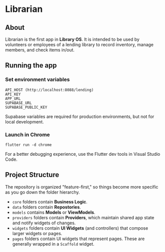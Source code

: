 # Librarian

## About

Librarian is the first app in **Library OS**. It is intended to be used by volunteers or employees of a lending library to record inventory, manage members, and check items in/out.

## Running the app

### Set environment variables

```
API_HOST (http://localhost:8088/lending)
API_KEY
APP_URL
SUPABASE_URL
SUPABASE_PUBLIC_KEY
```

Supabase variables are required for production environments, but not for local development.

### Launch in Chrome

```
flutter run -d chrome
```

For a better debugging experience, use the Flutter dev tools in Visual Studio Code.

## Project Structure

The repository is organized "feature-first," so things become more specific as you go down the folder hierarchy.

- `core` folders contain **Business Logic**.
- `data` folders contain **Repostories**.
- `models` contains **Models** or **ViewModels**.
- `providers` folders contain **Providers**, which maintain shared app state and notify widgets of changes.
- `widgets` folders contain **UI Widgets** (and controllers) that compose larger widgets or pages.
- `pages` folders contain UI widgets that represent pages. These are generally wrapped in a `Scaffold` widget.